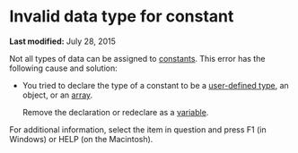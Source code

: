 
# Invalid data type for constant

 **Last modified:** July 28, 2015

Not all types of data can be assigned to  [constants](b8bdf64f-5920-1ae9-16d0-b26d09524a30.md). This error has the following cause and solution:




- You tried to declare the type of a constant to be a  [user-defined type](b8bdf64f-5920-1ae9-16d0-b26d09524a30.md), an object, or an  [array](b8bdf64f-5920-1ae9-16d0-b26d09524a30.md).
    
    Remove the declaration or redeclare as a  [variable](b8bdf64f-5920-1ae9-16d0-b26d09524a30.md).
    

For additional information, select the item in question and press F1 (in Windows) or HELP (on the Macintosh).
